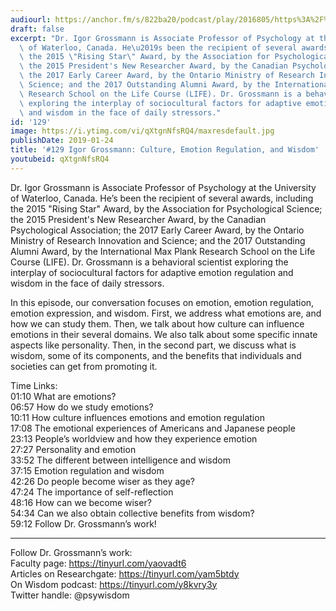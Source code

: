 ```yaml
---
audiourl: https://anchor.fm/s/822ba20/podcast/play/2016805/https%3A%2F%2Fd3ctxlq1ktw2nl.cloudfront.net%2Fproduction%2F2019-0-1%2F7778288-44100-2-d527f5273f894.m4a
draft: false
excerpt: "Dr. Igor Grossmann is Associate Professor of Psychology at the University\
  \ of Waterloo, Canada. He\u2019s been the recipient of several awards, including\
  \ the 2015 \"Rising Star\" Award, by the Association for Psychological Science;\
  \ the 2015 President's New Researcher Award, by the Canadian Psychological Association;\
  \ the 2017 Early Career Award, by the Ontario Ministry of Research Innovation and\
  \ Science; and the 2017 Outstanding Alumni Award, by the International Max Plank\
  \ Research School on the Life Course (LIFE). Dr. Grossmann is a behavioral scientist\
  \ exploring the interplay of sociocultural factors for adaptive emotion regulation\
  \ and wisdom in the face of daily stressors."
id: '129'
image: https://i.ytimg.com/vi/qXtgnNfsRQ4/maxresdefault.jpg
publishDate: 2019-01-24
title: '#129 Igor Grossmann: Culture, Emotion Regulation, and Wisdom'
youtubeid: qXtgnNfsRQ4
---
```

<div class="timelinks">

Dr. Igor Grossmann is Associate Professor of Psychology at the University of Waterloo, Canada. He’s been the recipient of several awards, including the 2015 "Rising Star" Award, by the Association for Psychological Science; the 2015 President's New Researcher Award, by the Canadian Psychological Association; the 2017 Early Career Award, by the Ontario Ministry of Research Innovation and Science; and the 2017 Outstanding Alumni Award, by the International Max Plank Research School on the Life Course (LIFE). Dr. Grossmann is a behavioral scientist exploring the interplay of sociocultural factors for adaptive emotion regulation and wisdom in the face of daily stressors.

In this episode, our conversation focuses on emotion, emotion regulation, emotion expression, and wisdom. First, we address what emotions are, and how we can study them. Then, we talk about how culture can influence emotions in their several domains. We also talk about some specific innate aspects like personality. Then, in the second part, we discuss what is wisdom, some of its components, and the benefits that individuals and societies can get from promoting it.

Time Links:  
<time>01:10</time> What are emotions?   
<time>06:57</time> How do we study emotions?                       
<time>10:11</time> How culture influences emotions and emotion regulation              
<time>17:08</time> The emotional experiences of Americans and Japanese people    
<time>23:13</time> People’s worldview and how they experience emotion        
<time>27:27</time> Personality and emotion           
<time>33:52</time> The different between intelligence and wisdom      
<time>37:15</time> Emotion regulation and wisdom  
<time>42:26</time> Do people become wiser as they age?  
<time>47:24</time> The importance of self-reflection  
<time>48:16</time> How can we become wiser?  
<time>54:34</time> Can we also obtain collective benefits from wisdom?  
<time>59:12</time> Follow Dr. Grossmann’s work!

---

Follow Dr. Grossmann’s work:  
Faculty page: https://tinyurl.com/yaovadt6  
Articles on Researchgate: https://tinyurl.com/yam5btdy  
On Wisdom podcast: https://tinyurl.com/y8kvry3y  
Twitter handle: @psywisdom
</div>

